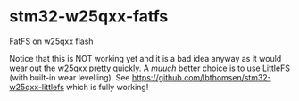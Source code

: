 # stm32-w25qxx-fatfs
FatFS on w25qxx flash

Notice that this is NOT working yet and it is a bad idea anyway as it would wear out the w25qxx pretty quickly.  A _muuch_ better choice is to use LittleFS (with built-in wear levelling).  See https://github.com/lbthomsen/stm32-w25qxx-littlefs which is fully working!
